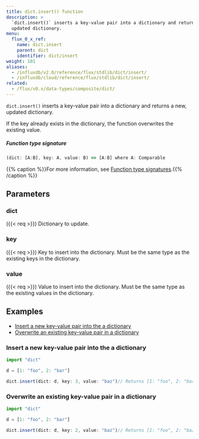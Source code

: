 ```yaml
---
title: dict.insert() function
description: >
  `dict.insert()` inserts a key-value pair into a dictionary and returns a new,
  updated dictionary.
menu:
  flux_0_x_ref:
    name: dict.insert
    parent: dict
    identifier: dict/insert
weight: 101
aliases:
  - /influxdb/v2.0/reference/flux/stdlib/dict/insert/
  - /influxdb/cloud/reference/flux/stdlib/dict/insert/
related:
  - /flux/v0.x/data-types/composite/dict/
---
```


<!------------------------------------------------------------------------------

IMPORTANT: This page was generated from comments in the Flux source code. Any
edits made directly to this page will be overwritten the next time the
documentation is generated. 

To make updates to this documentation, update the function comments above the
function definition in the Flux source code:

https://github.com/influxdata/flux/blob/master/stdlib/dict/dict.flux#L106-L106

Contributing to Flux: https://github.com/influxdata/flux#contributing
Fluxdoc syntax: https://github.com/influxdata/flux/blob/master/docs/fluxdoc.md

------------------------------------------------------------------------------->

`dict.insert()` inserts a key-value pair into a dictionary and returns a new,
updated dictionary.

If the key already exists in the dictionary, the function overwrites
the existing value.

##### Function type signature

```js
(dict: [A:B], key: A, value: B) => [A:B] where A: Comparable
```

{{% caption %}}For more information, see [Function type signatures](/flux/v0.x/function-type-signatures/).{{% /caption %}}

## Parameters

### dict
({{< req >}})
Dictionary to update.



### key
({{< req >}})
Key to insert into the dictionary.
Must be the same type as the existing keys in the dictionary.



### value
({{< req >}})
Value to insert into the dictionary.
Must be the same type as the existing values in the dictionary.




## Examples

- [Insert a new key-value pair into the a dictionary](#insert-a-new-key-value-pair-into-the-a-dictionary)
- [Overwrite an existing key-value pair in a dictionary](#overwrite-an-existing-key-value-pair-in-a-dictionary)

### Insert a new key-value pair into the a dictionary

```js
import "dict"

d = [1: "foo", 2: "bar"]

dict.insert(dict: d, key: 3, value: "baz")// Returns [1: "foo", 2: "bar", 3: "baz"]


```


### Overwrite an existing key-value pair in a dictionary

```js
import "dict"

d = [1: "foo", 2: "bar"]

dict.insert(dict: d, key: 2, value: "baz")// Returns [1: "foo", 2: "baz"]


```


